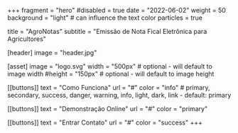 +++
fragment = "hero"
#disabled = true
date = "2022-06-02"
weight = 50
background = "light" # can influence the text color
particles = true

title = "AgroNotas"
subtitle = "Emissão de Nota Fical Eletrônica para Agricultores"

[header]
  image = "header.jpg"

[asset]
  image = "logo.svg"
  width = "500px" # optional - will default to image width
  #height = "150px" # optional - will default to image height

[[buttons]]
  text = "Como Funciona"
  url = "#"
  color = "info" # primary, secondary, success, danger, warning, info, light, dark, link - default: primary

[[buttons]]
  text = "Demonstração Online"
  url = "#"
  color = "primary"

[[buttons]]
  text = "Entrar Contato"
  url = "#"
  color = "success"
+++
